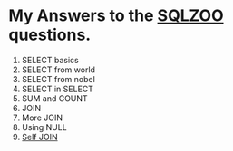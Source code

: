 # My Answers to the [SQLZOO](http://sqlzoo.net/wiki/SQL_Tutorial) questions.

1. SELECT basics
2. SELECT from world
3. SELECT from nobel
4. SELECT in SELECT
5. SUM and COUNT
6. JOIN
7. More JOIN
8. Using NULL
9. [Self JOIN](https://github.com/KarenJF/DataScience/blob/master/SQL/SQLZOO/self_join.sql)
